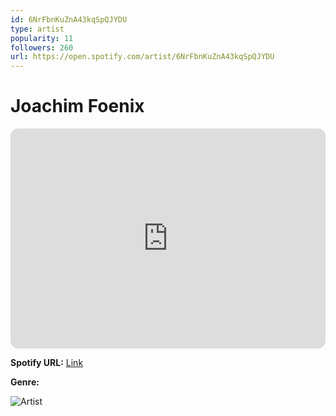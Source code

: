 ```yaml
---
id: 6NrFbnKuZnA43kqSpQJYDU
type: artist
popularity: 11
followers: 260
url: https://open.spotify.com/artist/6NrFbnKuZnA43kqSpQJYDU
---
```

# Joachim Foenix

<iframe style="border-radius:12px" src="https://open.spotify.com/embed/artist/6NrFbnKuZnA43kqSpQJYDU" width="100%" height="352" frameBorder="0" allowfullscreen="" allow="autoplay; clipboard-write; encrypted-media; fullscreen; picture-in-picture" loading="lazy"></iframe>

**Spotify URL:** [Link](https://open.spotify.com/artist/6NrFbnKuZnA43kqSpQJYDU)

**Genre:** 

![Artist](https://i.scdn.co/image/ab6761610000e5eb08cc85546f689dc8bd2d1aad)
